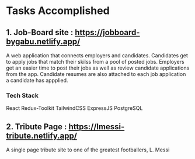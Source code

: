 # Tasks Accomplished

## 1. Job-Board site :  https://jobboard-bygabu.netlify.app/
A web application that connects employers and candidates.
Candidates get to apply jobs that match their skilss from a pool of posted jobs.
Employers get an easier time to post their jobs as well as review candidate applications from the app. Candidate resumes are also attached to each job application a candidate has appplied.

### Tech Stack
React
Redux-Toolkit
TailwindCSS
ExpressJS
PostgreSQL

## 2. Tribute Page :  https://lmessi-tribute.netlify.app/
A single page tribute site to one of the greatest footballers, L. Messi
